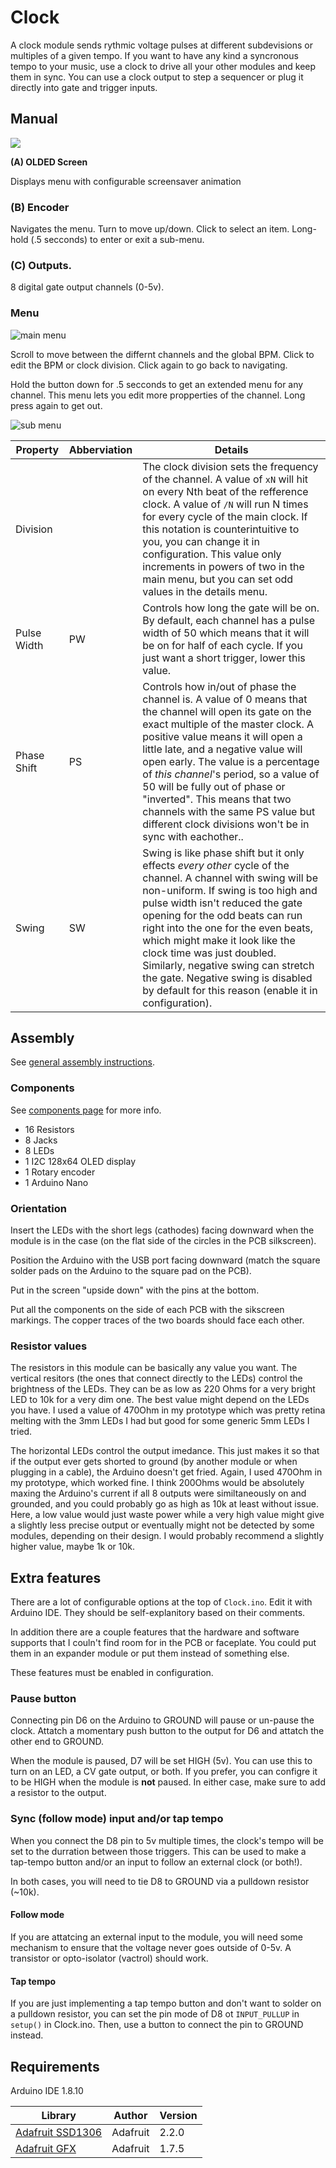 # Clock

A clock module sends rythmic voltage pulses at different subdevisions or multiples of a given tempo. If you want to have any kind a syncronous tempo to your music, use a clock to drive all your other modules and keep them in sync. You can use a clock output to step a sequencer or plug it directly into gate and trigger inputs.

## Manual

<img src="images/clock_faceplate.svg" />

**(A) OLDED Screen**

Displays menu with configurable screensaver animation

### (B) Encoder

Navigates the menu. Turn to move up/down. Click to select an item. Long-hold (.5 secconds) to enter or exit a sub-menu.

### (C) Outputs.

8 digital gate output channels (0-5v).

### Menu

![main menu](images/main_menu.jpg)

Scroll to move between the differnt channels and the global BPM. Click to edit the BPM or clock division. Click again to go back to navigating.

Hold the button down for .5 secconds to get an extended menu for any channel. This menu lets you edit more propperties of the channel. Long press again to get out.

![sub menu](images/sub_menu.jpg)

| Property | Abberviation | Details |
|----------|--------------|---------|
| Division | | The clock division sets the frequency of the channel. A value of `xN` will hit on every Nth beat of the refference clock. A value of `/N` will run N times for every cycle of the main clock. If this notation is counterintuitive to you, you can change it in configuration. This value only increments in powers of two in the main menu, but you can set odd values in the details menu.
| Pulse Width | PW | Controls how long the gate will be on. By default, each channel has a pulse width of 50 which means that it will be on for half of each cycle. If you just want a short trigger, lower this value.
| Phase Shift | PS | Controls how in/out of phase the channel is. A value of 0 means that the channel will open its gate on the exact multiple of the master clock. A positive value means it will open a little late, and a negative value will open early. The value is a percentage of *this channel*'s period, so a value of 50 will be fully out of phase or "inverted". This means that two channels with the same PS value but different clock divisions won't be in sync with eachother..
| Swing | SW | Swing is like phase shift but it only effects *every other* cycle of the channel. A channel with swing will be non-uniform. If swing is too high and pulse width isn't reduced the gate opening for the odd beats can run right into the one for the even beats, which might make it look like the clock time was just doubled. Similarly, negative swing can stretch the gate. Negative swing is disabled by default for this reason (enable it in configuration).


## Assembly

See [general assembly instructions](https://github.com/QuinnFreedman/modular/wiki/Assembly).

### Components

See [components page](https://github.com/QuinnFreedman/modular/wiki/Components) for more info.

* 16 Resistors
* 8 Jacks
* 8 LEDs
* 1 I2C 128x64 OLED display
* 1 Rotary encoder
* 1 Arduino Nano

### Orientation

Insert the LEDs with the short legs (cathodes) facing downward when the module is in the case (on the flat side of the circles in the PCB silkscreen).

Position the Arduino with the USB port facing downward (match the square solder pads on the Arduino to the square pad on the PCB).

Put in the screen "upside down" with the pins at the bottom.

Put all the components on the side of each PCB with the sikscreen markings. The copper traces of the two boards should face each other.

### Resistor values

The resistors in this module can be basically any value you want. The vertical resitors (the ones that connect directly to the LEDs) control the brightness of the LEDs. They can be as low as 220 Ohms for a very bright LED to 10k for a very dim one. The best value might depend on the LEDs you have. I used a value of 470Ohm in my prototype which was pretty retina melting with the 3mm LEDs I had but good for some generic 5mm LEDs I tried.

The horizontal LEDs control the output imedance. This just makes it so that if the output ever gets shorted to ground (by another module or when plugging in a cable), the Arduino doesn't get fried. Again, I used 470Ohm in my prototype, which worked fine. I think 200Ohms would be absolutely maxing the Arduino's current if all 8 outputs were similtaneously on and grounded, and you could probably go as high as 10k at least without issue. Here, a low value would just waste power while a very high value might give a slightly less precise output or eventually might not be detected by some modules, depending on their design. I would probably recommend a slightly higher value, maybe 1k or 10k.

## Extra features

There are a lot of configurable options at the top of `Clock.ino`. Edit it with Arduino IDE. They should be self-explanitory based on their comments.

In addition there are a couple features that the hardware and software supports that I couln't find room for in the PCB or faceplate. You could put them in an expander module or put them instead of something else.

These features must be enabled in configuration.

### Pause button

Connecting pin D6 on the Arduino to GROUND will pause or un-pause the clock. Attatch a momentary push button to the output for D6 and attatch the other end to GROUND.

When the module is paused, D7 will be set HIGH (5v). You can use this to turn on an LED, a CV gate output, or both. If you prefer, you can configre it to be HIGH when the module is **not** paused. In either case, make sure to add a resistor to the output.

### Sync (follow mode) input and/or tap tempo

When you connect the D8 pin to 5v multiple times, the clock's tempo will be set to the durration between those triggers. This can be used to make a tap-tempo button and/or an input to follow an external clock (or both!).

In both cases, you will need to tie D8 to GROUND via a pulldown resistor (~10k).

#### Follow mode

If you are attatcing an external input to the module, you will need some mechanism to ensure that the voltage never goes outside of 0-5v. A transistor or opto-isolator (vactrol) should work.

#### Tap tempo

If you are just implementing a tap tempo button and don't want to solder on a pulldown resistor, you can set the pin mode of D8 ot `INPUT_PULLUP` in `setup()` in Clock.ino. Then, use a button to connect the pin to GROUND instead.

## Requirements

Arduino IDE 1.8.10 

|Library                | Author   | Version |
|-----------------------|----------|---------|
| [Adafruit SSD1306][1] | Adafruit | 2.2.0   |
| [Adafruit GFX][2]     | Adafruit | 1.7.5   |

[1]: https://github.com/adafruit/Adafruit_SSD1306
[2]: https://github.com/adafruit/Adafruit-GFX-Library
